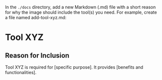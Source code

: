 In the `./docs` directory, add a new Markdown (.md) file with a short reason for why the image should include the tool(s) you need. 
For example, create a file named add-tool-xyz.md:

# Tool XYZ

## Reason for Inclusion

Tool XYZ is required for [specific purpose]. 
It provides [benefits and functionalities].
